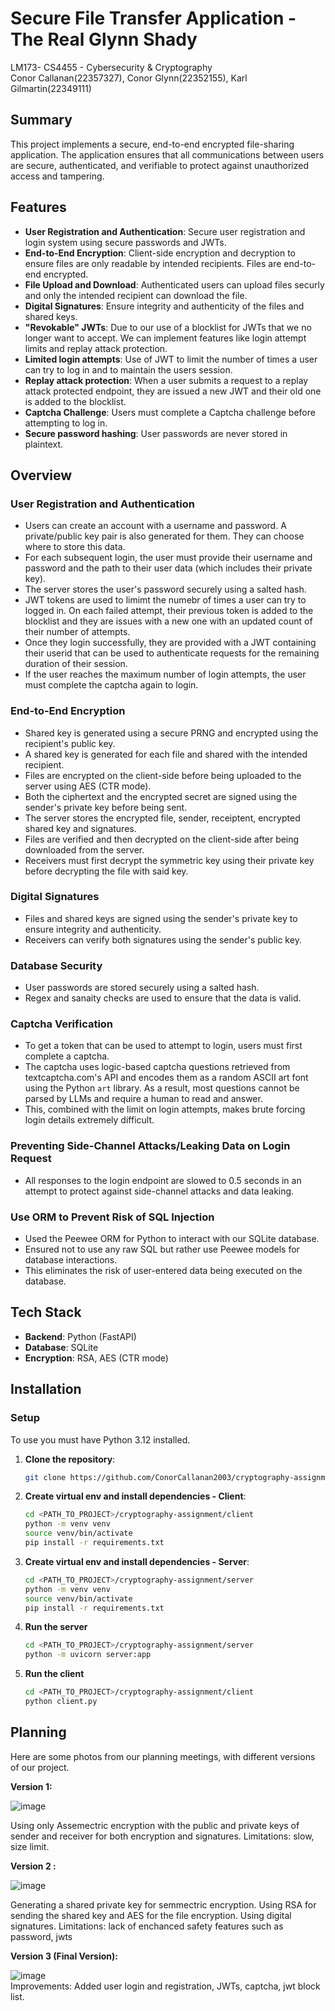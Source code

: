 # Secure File Transfer Application - The Real Glynn Shady
LM173- CS4455 - Cybersecurity & Cryptography <br>
Conor Callanan(22357327), Conor Glynn(22352155), Karl Gilmartin(22349111)

## Summary

This project implements a secure, end-to-end encrypted file-sharing application. The application ensures that all communications between users are secure, authenticated, and verifiable to protect against unauthorized access and tampering.



## Features

- **User Registration and Authentication**: Secure user registration and login system using secure passwords and JWTs.
- **End-to-End Encryption**: Client-side encryption and decryption to ensure files are only readable by intended recipients. Files are end-to-end encrypted.
- **File Upload and Download**: Authenticated users can upload files securly and only the intended recipient can download the file.
- **Digital Signatures**: Ensure integrity and authenticity of the files and shared keys.
- **"Revokable" JWTs**: Due to our use of a blocklist for JWTs that we no longer want to accept. We can implement features like login attempt limits and replay attack protection.
- **Limited login attempts**: Use of JWT to limit the number of times a user can try to log in and to maintain the users session.
- **Replay attack protection**: When a user submits a request to a replay attack protected endpoint, they are issued a new JWT and their old one is added to the blocklist.
- **Captcha Challenge**: Users must complete a Captcha challenge before attempting to log in. 
- **Secure password hashing**: User passwords are never stored in plaintext.

## Overview

### User Registration and Authentication
- Users can create an account with a username and password. A private/public key pair is also generated for them. They can choose where to store this data.
- For each subsequent login, the user must provide their username and password and the path to their user data (which includes their private key).
- The server stores the user's password securely using a salted hash.
- JWT tokens are used to limimt the numebr of times a user can try to logged in. On each failed attempt, their previous token is added to the blocklist and they are issues with a new one with an updated count of their number of attempts.
- Once they login successfully, they are provided with a JWT containing their userid that can be used to authenticate requests for the remaining duration of their session.
- If the user reaches the maximum number of login attempts, the user must complete the captcha again to login.

### End-to-End Encryption
- Shared key is generated using a secure PRNG and encrypted using the recipient's public key.
- A shared key is generated for each file and shared with the intended recipient.
- Files are encrypted on the client-side before being uploaded to the server using AES (CTR mode).
- Both the ciphertext and the encrypted secret are signed using the sender's private key before being sent.
- The server stores the encrypted file, sender, receiptent, encrypted shared key and signatures.
- Files are verified and then decrypted on the client-side after being downloaded from the server.
- Receivers must first decrypt the symmetric key using their private key before decrypting the file with said key.

### Digital Signatures
- Files and shared keys are signed using the sender's private key to ensure integrity and authenticity.
- Receivers can verify both signatures using the sender's public key.

### Database Security
- User passwords are stored securely using a salted hash.
- Regex and sanaity checks are used to ensure that the data is valid.

### Captcha Verification
- To get a token that can be used to attempt to login, users must first complete a captcha. 
- The captcha uses logic-based captcha questions retrieved from textcaptcha.com's API and encodes them as a random ASCII art font using the Python `art` library. As a result, most questions cannot be parsed by LLMs and require a human to read and answer. 
- This, combined with the limit on login attempts, makes brute forcing login details extremely difficult. 

### Preventing Side-Channel Attacks/Leaking Data on Login Request
- All responses to the login endpoint are slowed to 0.5 seconds in an attempt to protect against side-channel attacks and data leaking.

### Use ORM to Prevent Risk of SQL Injection
- Used the Peewee ORM for Python to interact with our SQLite database.
- Ensured not to use any raw SQL but rather use Peewee models for database interactions.
- This eliminates the risk of user-entered data being executed on the database. 

## Tech Stack
- **Backend**: Python (FastAPI)
- **Database**: SQLite
- **Encryption**: RSA, AES (CTR mode)

## Installation

### Setup

To use you must have Python 3.12 installed.

1. **Clone the repository**:
   ```sh
   git clone https://github.com/ConorCallanan2003/cryptography-assignment
    ```
2. **Create virtual env and install dependencies - Client**:
    ```sh
    cd <PATH_TO_PROJECT>/cryptography-assignment/client
    python -m venv venv
    source venv/bin/activate
    pip install -r requirements.txt
   ```
3. **Create virtual env and install dependencies - Server**:
    ```sh
    cd <PATH_TO_PROJECT>/cryptography-assignment/server
    python -m venv venv
    source venv/bin/activate
    pip install -r requirements.txt
    ```
5. **Run the server**
    ```sh
    cd <PATH_TO_PROJECT>/cryptography-assignment/server
    python -m uvicorn server:app
    ```
6. **Run the client**
    ```sh
    cd <PATH_TO_PROJECT>/cryptography-assignment/client
    python client.py
    ```
## Planning
Here are some photos from our planning meetings, with different versions of our project.

**Version 1:** <br>

![image](./assets/photos/Version1Photo2.jpg)

Using only Assemectric encryption with the public and private keys of sender and receiver for both encryption and signatures. Limitations: slow, size limit. <br>

**Version 2 :**<br>

![image](./assets/photos/Version1Photo1.jpg)

Generating a shared private key for semmectric encryption. Using RSA for sending the shared key and AES for the file encryption. Using digital signatures. Limitations: lack of enchanced safety features such as password, jwts 
<br>



**Version 3 (Final Version):**<br>

![image](./assets/photos/Version2Photo1.jpg)
<br>
Improvements: Added user login and registration, JWTs, captcha, jwt block list. <br>
